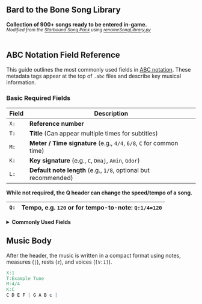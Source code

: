 ## Bard to the Bone Song Library
**Collection of 900+ songs ready to be entered in-game.**<br>
*<sup>Modified from the [Starbound Song Pack](https://github.com/luxx/sbsp) using [renameSongLibrary.py](./renameSongLibrary.py)</sup>*
<br><br>

## ABC Notation Field Reference

This guide outlines the most commonly used fields in [ABC notation](https://abcnotation.com/wiki/abc:standard). These metadata tags appear at the top of `.abc` files and describe key musical information.

### Basic Required Fields

| Field | Description |
|-------|-------------|
| `X:`  | **Reference number** |
| `T:`  | **Title** (Can appear multiple times for subtitles) |
| `M:`  | **Meter / Time signature** (e.g., `4/4`, `6/8`, `C` for common time) |
| `K:`  | **Key signature** (e.g., `C`, `Dmaj`, `Amin`, `Gdor`) |
| `L:`  | **Default note length** (e.g., `1/8`, optional but recommended) |

**While not required, the Q header can change the speed/tempo of a song.**

| `Q:` | Tempo, e.g. `120` or for tempo-to-note: `Q:1/4=120` |
|------|-----------------------------------------------------|

<details>
<summary><strong>Commonly Used Fields</strong></summary>

| Field | Description |
|-------|-------------|
| `C:`  | Composer |
| `O:`  | Origin or country of tune |
| `R:`  | Rhythm or tune type (e.g., `Reel`, `Jig`, `Hornpipe`) |
| `S:`  | Source or transcriber |
| `Z:`  | Transcription notes or transcriber's name |
| `N:`  | Notes about the piece |
| `P:`  | Parts or structure (e.g., `AB`, `AABB`) |
| `V:`  | Voice — used for multi-voice songs (e.g., `V:1`, `V:2`) |
| `B:`  | Book reference |
| `D:`  | Discography or audio recording reference |
| `F:`  | File reference (e.g., associated audio or image) |
| `G:`  | Group or genre |
| `H:`  | History of the tune |
| `I:`  | Instruction for layout, e.g. `I:linebreak` |
| `w:`  | Lyrics (must follow music line, lowercase `w`) |
</details>


## Music Body

After the header, the music is written in a compact format using notes, measures (`|`), rests (`z`), and voices (`[V:1]`).

```abc
X:1
T:Example Tune
M:4/4
K:C
C D E F | G A B c |
```



